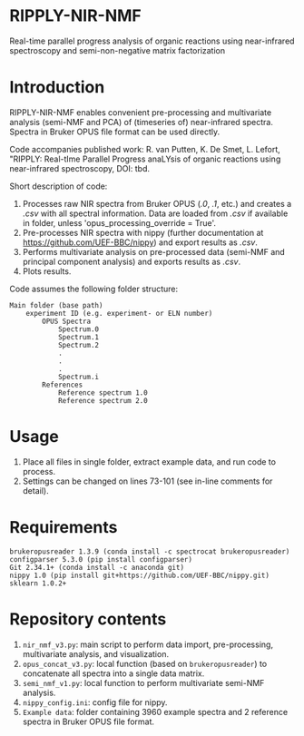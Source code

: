 # RIPPLY-NIR-NMF
Real-time parallel progress analysis of organic reactions using near-infrared spectroscopy and semi-non-negative matrix factorization

# Introduction
RIPPLY-NIR-NMF enables convenient pre-processing and multivariate analysis (semi-NMF and PCA) of (timeseries of) near-infrared spectra. Spectra in Bruker OPUS file format can be used directly.

Code accompanies published work: R. van Putten, K. De Smet, L. Lefort, "RIPPLY: Real-tIme Parallel Progress anaLYsis of organic reactions using near-infrared spectroscopy, DOI: tbd.

Short description of code:
1. Processes raw NIR spectra from Bruker OPUS (*.0*, *.1*, etc.) and creates a *.csv* with all spectral information. Data are loaded from *.csv* if available in folder, unless 'opus_processing_override = True'.
2. Pre-processes NIR spectra with nippy (further documentation at https://github.com/UEF-BBC/nippy) and export results as *.csv*.
3. Performs multivariate analysis on pre-processed data (semi-NMF and principal component analysis) and exports results as *.csv*.
4. Plots results.

Code assumes the following folder structure:

```
Main folder (base path)
    experiment ID (e.g. experiment- or ELN number)
        OPUS Spectra
            Spectrum.0
            Spectrum.1
            Spectrum.2
            .
            .
            .
            Spectrum.i
        References
            Reference spectrum 1.0
            Reference spectrum 2.0
```

# Usage
1. Place all files in single folder, extract example data, and run code to process.
2. Settings can be changed on lines 73-101 (see in-line comments for detail).

# Requirements
```
brukeropusreader 1.3.9 (conda install -c spectrocat brukeropusreader)
configparser 5.3.0 (pip install configparser)
Git 2.34.1+ (conda install -c anaconda git)
nippy 1.0 (pip install git+https://github.com/UEF-BBC/nippy.git)
sklearn 1.0.2+
```

# Repository contents
1. `nir_nmf_v3.py`: main script to perform data import, pre-processing, multivariate analysis, and visualization.
2. `opus_concat_v3.py`: local function (based on `brukeropusreader`) to concatenate all spectra into a single data matrix.
3. `semi_nmf_v1.py`: local function to perform multivariate semi-NMF analysis.
4. `nippy_config.ini`: config file for nippy.
5. `Example data`: folder containing 3960 example spectra and 2 reference spectra in Bruker OPUS file format.
